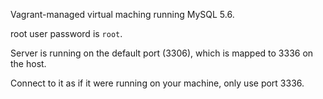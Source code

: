 Vagrant-managed virtual maching running MySQL 5.6.

root user password is `root`.

Server is running on the default port (3306), which is mapped to 3336 on the host.

Connect to it as if it were running on your machine, only use port 3336.
